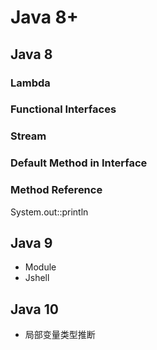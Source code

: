 # Java 8+

## Java 8

### Lambda

### Functional Interfaces

### Stream

### Default Method in Interface

### Method Reference

System.out::println

## Java 9

* Module
* Jshell

## Java 10

* 局部变量类型推断

